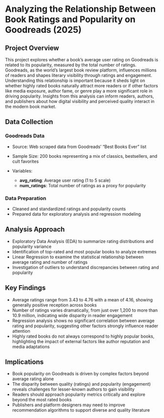 # Analyzing the Relationship Between Book Ratings and Popularity on Goodreads (2025)

## Project Overview

This project explores whether a book’s average user rating on Goodreads is related to its popularity, measured by the total number of ratings. Goodreads, as the world’s largest book review platform, influences millions of readers and shapes literary visibility through ratings and engagement. Understanding this relationship is important because it sheds light on whether highly rated books naturally attract more readers or if other factors like media exposure, author fame, or genre play a more significant role in driving popularity. Insights from this analysis can inform readers, authors, and publishers about how digital visibility and perceived quality interact in the modern book market.

## Data Collection

### Goodreads Data

* Source: Web scraped data from Goodreads’ “Best Books Ever” list
* Sample Size: 200 books representing a mix of classics, bestsellers, and cult favorites
* Variables:

  * **avg\_rating**: Average user rating (1 to 5 scale)
  * **num\_ratings**: Total number of ratings as a proxy for popularity

### Data Preparation

* Cleaned and standardized ratings and popularity counts
* Prepared data for exploratory analysis and regression modeling

## Analysis Approach

* Exploratory Data Analysis (EDA) to summarize rating distributions and popularity variance
* Identification of top-rated and most popular books to analyze extremes
* Linear Regression to examine the statistical relationship between average rating and number of ratings
* Investigation of outliers to understand discrepancies between rating and popularity

## Key Findings

* Average ratings range from 3.43 to 4.76 with a mean of 4.16, showing generally positive reception across books
* Number of ratings varies dramatically, from just over 1,200 to more than 10.9 million, indicating wide disparity in reader engagement
* Regression analysis shows no significant correlation between average rating and popularity, suggesting other factors strongly influence reader attention
* Highly rated books do not always correspond to highly popular books, highlighting the impact of external factors like author reputation and media adaptations

## Implications

* Book popularity on Goodreads is driven by complex factors beyond average rating alone
* The disparity between quality (ratings) and popularity (engagement) reveals challenges for lesser-known authors to gain visibility
* Readers should approach popularity metrics critically and explore beyond the most rated books
* Publishers and platform designers may need to improve recommendation algorithms to support diverse and quality literature

